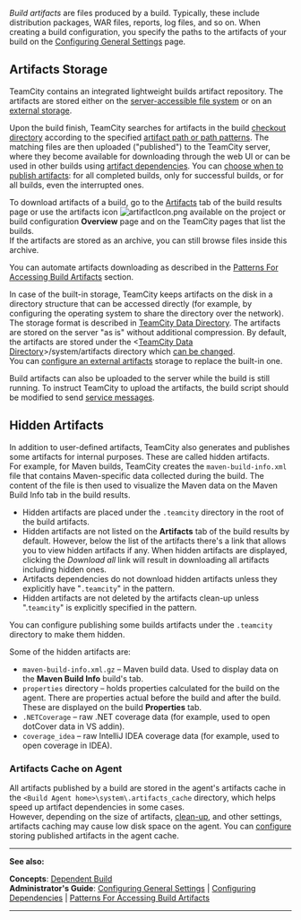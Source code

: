 [//]: # (title: Build Artifact)
[//]: # (auxiliary-id: Build Artifact)

_Build artifacts_ are files produced by a build. Typically, these include distribution packages, WAR files, reports, log files, and so on. When creating a build configuration, you specify the paths to the artifacts of your build on the [Configuring General Settings](configuring-general-settings.md#Artifact+Paths) page.

## Artifacts Storage

TeamCity contains an integrated lightweight builds artifact repository. The artifacts are stored either on the [server-accessible file system](configuring-artifacts-storage.md#Built-in+Artifacts+Storage) or on an [external storage](configuring-artifacts-storage.md#External+Artifacts+Storage).

Upon the build finish, TeamCity searches for artifacts in the build [checkout directory](build-checkout-directory.md) according to the specified [artifact path or path patterns](configuring-general-settings.md#Artifact+Paths). The matching files are then uploaded ("published") to the TeamCity server, where they become available for downloading through the web UI or can be used in other builds using [artifact dependencies](dependent-build.md#Artifact+Dependency). You can [choose when to publish artifacts](configuring-general-settings.md#publish-artifacts): for all completed builds, only for successful builds, or for all builds, even the interrupted ones.

To download artifacts of a build, go to the [Artifacts](working-with-build-results.md#Build+Artifacts) tab of the build results page or use the artifacts icon ![artifactIcon.png](artifactIcon.png) available on the project or build configuration __Overview__ page and on the TeamCity pages that list the builds.   
If the artifacts are stored as an archive, you can still browse files inside this archive.

You can automate artifacts downloading as described in the [Patterns For Accessing Build Artifacts](patterns-for-accessing-build-artifacts.md) section.

In case of the built-in storage, TeamCity keeps artifacts on the disk in a directory structure that can be accessed directly (for example, by configuring the operating system to share the directory over the network). The storage format is described in [TeamCity Data Directory](teamcity-data-directory.md#artifacts). The artifacts are stored on the server "as is" without additional compression. By default, the artifacts are stored under the \<[TeamCity Data Directory](teamcity-data-directory.md)\>\/system\/artifacts directory which [can be changed](teamcity-configuration-and-maintenance.md).   
You can [configure an external artifacts](configuring-artifacts-storage.md#External+Artifacts+Storage) storage to replace the built-in one.

Build artifacts can also be uploaded to the server while the build is still running. To instruct TeamCity to upload the artifacts, the build script should be modified to send [service messages](build-script-interaction-with-teamcity.md#Publishing+Artifacts+while+the+Build+is+Still+in+Progress).

## Hidden Artifacts

In addition to user-defined artifacts, TeamCity also generates and publishes some artifacts for internal purposes. These are called hidden artifacts.   
For example, for Maven builds, TeamCity creates the `maven-build-info.xml` file that contains Maven-specific data collected during the build. The content of the file is then used to visualize the Maven data on the Maven Build Info tab in the build results.
* Hidden artifacts are placed under the `.teamcity` directory in the root of the build artifacts.
* Hidden artifacts are not listed on the __Artifacts__ tab of the build results by default. However, below the list of the artifacts there's a link that allows you to view hidden artifacts if any. When hidden artifacts are displayed, clicking the _Download all_ link will result in downloading all artifacts including hidden ones.
* Artifacts dependencies do not download hidden artifacts unless they explicitly have "`.teamcity`" in the pattern.
* Hidden artifacts are not deleted by the artifacts clean-up unless ".`teamcity`" is explicitly specified in the pattern.

You can configure publishing some builds artifacts under the `.teamcity` directory to make them hidden.

Some of the hidden artifacts are:
* `maven-build-info.xml.gz` – Maven build data. Used to display data on the __Maven Build Info__ build's tab.
* `properties` directory – holds properties calculated for the build on the agent. There are properties actual before the build and after the build. These are displayed on the build __Properties__ tab.
* `.NETCoverage` – raw .NET coverage data (for example, used to open dotCover data in VS addin).
* `coverage_idea` – raw IntelliJ IDEA coverage data (for example, used to open coverage in IDEA).


[//]: # (Internal note. Do not delete. "Build Artifactd28e144.txt")    


### Artifacts Cache on Agent

All artifacts published by a build are stored in the agent's artifacts cache in the `<Build Agent home>\system\.artifacts_cache` directory, which helps speed up artifact dependencies in some cases.   
However, depending on the size of artifacts, [clean-up](clean-up.md), and other settings, artifacts caching may cause low disk space on the agent. You can [configure](free-disk-space.md#Configuring+artifacts+cache) storing published artifacts in the agent cache.

__  __

__See also:__


__Concepts__: [Dependent Build](dependent-build.md)   
__Administrator's Guide__: [Configuring General Settings](configuring-general-settings.md) | [Configuring Dependencies](configuring-dependencies.md) | [Patterns For Accessing Build Artifacts](patterns-for-accessing-build-artifacts.md)

__ __